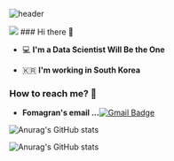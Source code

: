 ![header](https://capsule-render.vercel.app/api?type=wave&color=auto&height=300&section=header&text=capsule%20render&fontSize=90)

<img src="https://capsule-render.vercel.app/api?type=wave&color=auto&height=300&section=header&text=capsule%20render&fontSize=90" />
### Hi there 👋   

 - 💻   **I'm a Data Scientist Will Be the One**    

 - 🇰🇷  **I'm working in South Korea**

### How to reach me? 🤔

-   **Fomagran's email ...**[![Gmail Badge](https://img.shields.io/badge/Gmail-d14836?style=flat-square&logo=Gmail&logoColor=white&link=mailto:ehdgus662@gmail.com)](mailto:ehdgus662@gmail.com)



![Anurag's GitHub stats](https://github-readme-stats.vercel.app/api?username=fomagran&show_icons=true&theme=cobalt)   



![Anurag's GitHub stats](https://github-readme-stats.vercel.app/api?username=anuraghazra&show_icons=true&theme=transparent)
